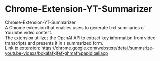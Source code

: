 # Chrome-Extension-YT-Summarizer
Chrome-Extension-YT-Summarizer  
A Chrome extension that enables users to generate text summaries of YouTube video content.  
The extension utilizes the OpenAI API to extract key information from video transcripts and presents it in a summarized form.  
Link to extension: https://chrome.google.com/webstore/detail/summarize-youtube-videos/bokafafkjfefkghmafmpapidlbeliacp

